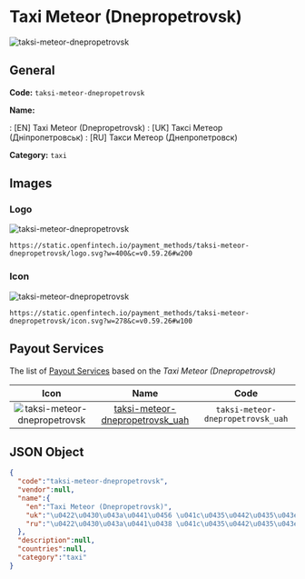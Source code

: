 
# Taxi Meteor (Dnepropetrovsk) 
![taksi-meteor-dnepropetrovsk](https://static.openfintech.io/payment_methods/taksi-meteor-dnepropetrovsk/logo.svg?w=400&c=v0.59.26#w200)  

## General 
**Code:** `taksi-meteor-dnepropetrovsk` 
 
**Name:** 
 
:	[EN] Taxi Meteor (Dnepropetrovsk) 
:	[UK] Таксі Метеор (Дніпропетровськ) 
:	[RU] Такси Метеор (Днепропетровск) 
 
**Category:** `taxi` 
 

## Images 

### Logo 
![taksi-meteor-dnepropetrovsk](https://static.openfintech.io/payment_methods/taksi-meteor-dnepropetrovsk/logo.svg?w=400&c=v0.59.26#w200)  

```
https://static.openfintech.io/payment_methods/taksi-meteor-dnepropetrovsk/logo.svg?w=400&c=v0.59.26#w200
```  

### Icon 
![taksi-meteor-dnepropetrovsk](https://static.openfintech.io/payment_methods/taksi-meteor-dnepropetrovsk/icon.svg?w=278&c=v0.59.26#w100)  

```
https://static.openfintech.io/payment_methods/taksi-meteor-dnepropetrovsk/icon.svg?w=278&c=v0.59.26#w100
```  

## Payout Services 
 
The list of [Payout Services](/payout-services/) based on the _Taxi Meteor (Dnepropetrovsk)_ 

|Icon|Name|Code| 
|:---:|:---:|:---:| 
|![taksi-meteor-dnepropetrovsk](https://static.openfintech.io/payout_methods/taksi-meteor-dnepropetrovsk/icon.svg?w=278&c=v0.59.26#w40) |[taksi-meteor-dnepropetrovsk_uah](/payout-services/taksi-meteor-dnepropetrovsk_uah/)|`taksi-meteor-dnepropetrovsk_uah`| 
 

## JSON Object 

```json
{
  "code":"taksi-meteor-dnepropetrovsk",
  "vendor":null,
  "name":{
    "en":"Taxi Meteor (Dnepropetrovsk)",
    "uk":"\u0422\u0430\u043a\u0441\u0456 \u041c\u0435\u0442\u0435\u043e\u0440 (\u0414\u043d\u0456\u043f\u0440\u043e\u043f\u0435\u0442\u0440\u043e\u0432\u0441\u044c\u043a)",
    "ru":"\u0422\u0430\u043a\u0441\u0438 \u041c\u0435\u0442\u0435\u043e\u0440 (\u0414\u043d\u0435\u043f\u0440\u043e\u043f\u0435\u0442\u0440\u043e\u0432\u0441\u043a)"
  },
  "description":null,
  "countries":null,
  "category":"taxi"
}
```  
